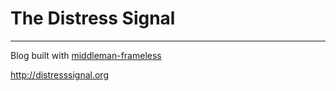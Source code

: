 # The Distress Signal
------

Blog built with [middleman-frameless](https://github.com/BryanSchuetz/middleman-frameless)

http://distresssignal.org
